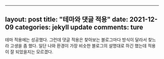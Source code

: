 ----
layout: post
title: "테마와 댓글 적용"
date: 2021-12-09
categories: jekyll update
comments: ture
----

 테마 적용에는 성공했다. 그런데 댓글 적용은 찾아보는 블로그마다 방식이 달라서 찾느라 고생을 좀 했다. 일단 나와 환경이 가장 비슷한 블로그의 설명대로 하긴 했는데 적용이 잘 되었을지는 모르겠다.